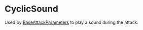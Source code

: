 # CyclicSound

Used by [BaseAttackParameters](prototype:BaseAttackParameters) to play a sound during the attack.

